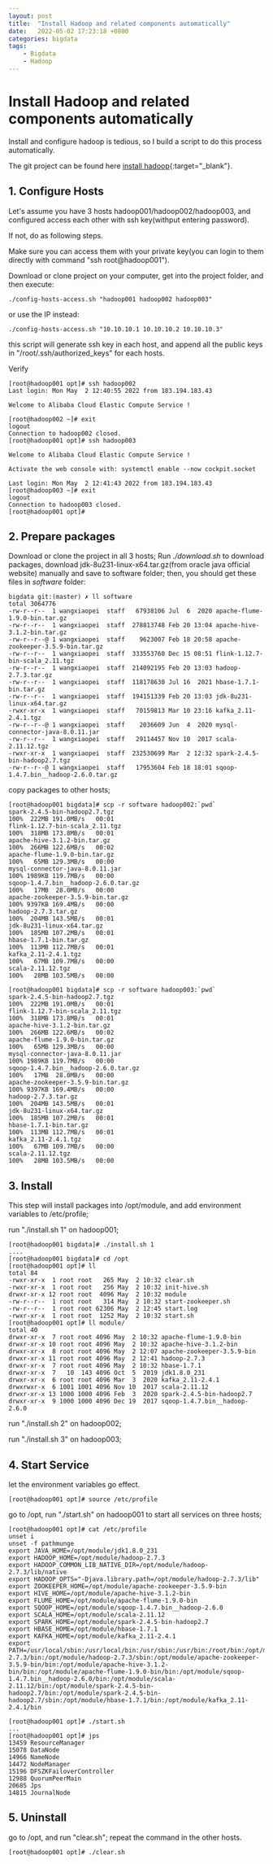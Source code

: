 ```yaml
---
layout: post
title:  "Install Hadoop and related components automatically"
date:   2022-05-02 17:23:18 +0800
categories: bigdata
tags:
    - Bigdata
    - Hadoop
---
```

# Install Hadoop and related components automatically

Install and configure hadoop is tedious, so I build a script to do this process automatically.

The git project can be found here [install hadoop](https://github.com/bournewang/install_hadoop){:target="_blank"}.

## 1. Configure Hosts
Let's assume you have 3 hosts  hadoop001/hadoop002/hadoop003, and configured access each other with ssh key(withput entering password).

If not, do as following steps.

Make sure you can access them with your private key(you can login to them directly with command "ssh root@hadoop001").

Download or clone project on your computer, get into the project folder, and then execute:
```shell
./config-hosts-access.sh "hadoop001 hadoop002 hadoop003"
```
or use the IP instead:
```shell
./config-hosts-access.sh "10.10.10.1 10.10.10.2 10.10.10.3"
```
this script will generate ssh key in each host, and append all the public keys in "/root/.ssh/authorized_keys" for each hosts.

Verify
```shell
[root@hadoop001 opt]# ssh hadoop002
Last login: Mon May  2 12:40:55 2022 from 183.194.183.43

Welcome to Alibaba Cloud Elastic Compute Service !

[root@hadoop002 ~]# exit
logout
Connection to hadoop002 closed.
[root@hadoop001 opt]# ssh hadoop003

Welcome to Alibaba Cloud Elastic Compute Service !

Activate the web console with: systemctl enable --now cockpit.socket

Last login: Mon May  2 12:41:43 2022 from 183.194.183.43
[root@hadoop003 ~]# exit
logout
Connection to hadoop003 closed.
[root@hadoop001 opt]#
```

## 2. Prepare packages
Download or clone the project in all 3 hosts;
Run _./download.sh_ to download packages,
download jdk-8u231-linux-x64.tar.gz(from oracle java official website) manually and save to software folder;
then, you should get these files in _software_ folder:
```shell
bigdata git:(master) ✗ ll software
total 3064776
-rw-r--r--  1 wangxiaopei  staff   67938106 Jul  6  2020 apache-flume-1.9.0-bin.tar.gz
-rw-r--r--  1 wangxiaopei  staff  278813748 Feb 20 13:04 apache-hive-3.1.2-bin.tar.gz
-rw-r--r--@ 1 wangxiaopei  staff    9623007 Feb 18 20:58 apache-zookeeper-3.5.9-bin.tar.gz
-rw-r--r--  1 wangxiaopei  staff  333553760 Dec 15 08:51 flink-1.12.7-bin-scala_2.11.tgz
-rw-r--r--  1 wangxiaopei  staff  214092195 Feb 20 13:03 hadoop-2.7.3.tar.gz
-rw-r--r--  1 wangxiaopei  staff  118178630 Jul 16  2021 hbase-1.7.1-bin.tar.gz
-rw-r--r--  1 wangxiaopei  staff  194151339 Feb 20 13:03 jdk-8u231-linux-x64.tar.gz
-rwxr-xr-x  1 wangxiaopei  staff   70159813 Mar 10 23:16 kafka_2.11-2.4.1.tgz
-rw-r--r--@ 1 wangxiaopei  staff    2036609 Jun  4  2020 mysql-connector-java-8.0.11.jar
-rw-r--r--  1 wangxiaopei  staff   29114457 Nov 10  2017 scala-2.11.12.tgz
-rwxr-xr-x  1 wangxiaopei  staff  232530699 Mar  2 12:32 spark-2.4.5-bin-hadoop2.7.tgz
-rw-r--r--@ 1 wangxiaopei  staff   17953604 Feb 18 18:01 sqoop-1.4.7.bin__hadoop-2.6.0.tar.gz
```

copy packages to other hosts;
```shell
[root@hadoop001 bigdata]# scp -r software hadoop002:`pwd`
spark-2.4.5-bin-hadoop2.7.tgz                                        100%  222MB 191.0MB/s   00:01
flink-1.12.7-bin-scala_2.11.tgz                                      100%  318MB 173.8MB/s   00:01
apache-hive-3.1.2-bin.tar.gz                                         100%  266MB 122.6MB/s   00:02
apache-flume-1.9.0-bin.tar.gz                                        100%   65MB 129.3MB/s   00:00
mysql-connector-java-8.0.11.jar                                      100% 1989KB 119.7MB/s   00:00
sqoop-1.4.7.bin__hadoop-2.6.0.tar.gz                                 100%   17MB  28.0MB/s   00:00
apache-zookeeper-3.5.9-bin.tar.gz                                    100% 9397KB 169.4MB/s   00:00
hadoop-2.7.3.tar.gz                                                  100%  204MB 143.5MB/s   00:01
jdk-8u231-linux-x64.tar.gz                                           100%  185MB 107.2MB/s   00:01
hbase-1.7.1-bin.tar.gz                                               100%  113MB 112.7MB/s   00:01
kafka_2.11-2.4.1.tgz                                                 100%   67MB 109.7MB/s   00:00
scala-2.11.12.tgz                                                    100%   28MB 103.5MB/s   00:00

[root@hadoop001 bigdata]# scp -r software hadoop003:`pwd`
spark-2.4.5-bin-hadoop2.7.tgz                                        100%  222MB 191.0MB/s   00:01
flink-1.12.7-bin-scala_2.11.tgz                                      100%  318MB 173.8MB/s   00:01
apache-hive-3.1.2-bin.tar.gz                                         100%  266MB 122.6MB/s   00:02
apache-flume-1.9.0-bin.tar.gz                                        100%   65MB 129.3MB/s   00:00
mysql-connector-java-8.0.11.jar                                      100% 1989KB 119.7MB/s   00:00
sqoop-1.4.7.bin__hadoop-2.6.0.tar.gz                                 100%   17MB  28.0MB/s   00:00
apache-zookeeper-3.5.9-bin.tar.gz                                    100% 9397KB 169.4MB/s   00:00
hadoop-2.7.3.tar.gz                                                  100%  204MB 143.5MB/s   00:01
jdk-8u231-linux-x64.tar.gz                                           100%  185MB 107.2MB/s   00:01
hbase-1.7.1-bin.tar.gz                                               100%  113MB 112.7MB/s   00:01
kafka_2.11-2.4.1.tgz                                                 100%   67MB 109.7MB/s   00:00
scala-2.11.12.tgz                                                    100%   28MB 103.5MB/s   00:00

```
## 3. Install

This step will install packages into /opt/module, and add environment variables to /etc/profile;

run "./install.sh 1" on hadoop001;
```shell
[root@hadoop001 bigdata]# ./install.sh 1
....
[root@hadoop001 bigdata]# cd /opt
[root@hadoop001 opt]# ll
total 84
-rwxr-xr-x  1 root root   265 May  2 10:32 clear.sh
-rwxr-xr-x  1 root root   256 May  2 10:32 init-hive.sh
drwxr-xr-x 12 root root  4096 May  2 10:32 module
-rw-r--r--  1 root root   314 May  2 10:32 start-zookeeper.sh
-rw-r--r--  1 root root 62306 May  2 12:45 start.log
-rwxr-xr-x  1 root root  1252 May  2 10:32 start.sh
[root@hadoop001 opt]# ll module/
total 40
drwxr-xr-x  7 root root 4096 May  2 10:32 apache-flume-1.9.0-bin
drwxr-xr-x 10 root root 4096 May  2 10:32 apache-hive-3.1.2-bin
drwxr-xr-x  8 root root 4096 May  2 12:07 apache-zookeeper-3.5.9-bin
drwxr-xr-x 11 root root 4096 May  2 12:41 hadoop-2.7.3
drwxr-xr-x  7 root root 4096 May  2 10:32 hbase-1.7.1
drwxr-xr-x  7   10  143 4096 Oct  5  2019 jdk1.8.0_231
drwxr-xr-x  6 root root 4096 Mar  3  2020 kafka_2.11-2.4.1
drwxrwxr-x  6 1001 1001 4096 Nov 10  2017 scala-2.11.12
drwxr-xr-x 13 1000 1000 4096 Feb  3  2020 spark-2.4.5-bin-hadoop2.7
drwxr-xr-x  9 1000 1000 4096 Dec 19  2017 sqoop-1.4.7.bin__hadoop-2.6.0
```
run "./install.sh 2" on hadoop002;

run "./install.sh 3" on hadoop003;


## 4. Start Service
let the environment variables go effect.
```shell
[root@hadoop001 opt]# source /etc/profile
```
go to /opt, run "./start.sh" on hadoop001 to start all services on three hosts;
```shell
[root@hadoop001 opt]# cat /etc/profile
unset i
unset -f pathmunge
export JAVA_HOME=/opt/module/jdk1.8.0_231
export HADOOP_HOME=/opt/module/hadoop-2.7.3
export HADOOP_COMMON_LIB_NATIVE_DIR=/opt/module/hadoop-2.7.3/lib/native
export HADOOP_OPTS="-Djava.library.path=/opt/module/hadoop-2.7.3/lib"
export ZOOKEEPER_HOME=/opt/module/apache-zookeeper-3.5.9-bin
export HIVE_HOME=/opt/module/apache-hive-3.1.2-bin
export FLUME_HOME=/opt/module/apache-flume-1.9.0-bin
export SQOOP_HOME=/opt/module/sqoop-1.4.7.bin__hadoop-2.6.0
export SCALA_HOME=/opt/module/scala-2.11.12
export SPARK_HOME=/opt/module/spark-2.4.5-bin-hadoop2.7
export HBASE_HOME=/opt/module/hbase-1.7.1
export KAFKA_HOME=/opt/module/kafka_2.11-2.4.1
export PATH=/usr/local/sbin:/usr/local/bin:/usr/sbin:/usr/bin:/root/bin:/opt/module/jdk1.8.0_231/bin:/opt/module/hadoop-2.7.3/bin:/opt/module/hadoop-2.7.3/sbin:/opt/module/apache-zookeeper-3.5.9-bin/bin:/opt/module/apache-hive-3.1.2-bin/bin:/opt/module/apache-flume-1.9.0-bin/bin:/opt/module/sqoop-1.4.7.bin__hadoop-2.6.0/bin:/opt/module/scala-2.11.12/bin:/opt/module/spark-2.4.5-bin-hadoop2.7/bin:/opt/module/spark-2.4.5-bin-hadoop2.7/sbin:/opt/module/hbase-1.7.1/bin:/opt/module/kafka_2.11-2.4.1/bin

[root@hadoop001 opt]# ./start.sh
...
[root@hadoop001 opt]# jps
13459 ResourceManager
15078 DataNode
14966 NameNode
14472 NodeManager
15196 DFSZKFailoverController
12988 QuorumPeerMain
20685 Jps
14815 JournalNode
```

## 5. Uninstall
go to /opt, and run "clear.sh"; repeat the command in the other hosts.
```shell
[root@hadoop001 opt]# ./clear.sh
```
